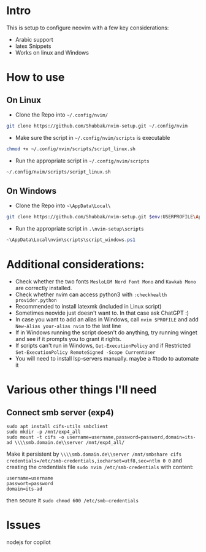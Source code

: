 # Intro
This is setup to configure neovim with a few key considerations:
+ Arabic support
+ latex Snippets
+ Works on linux and Windows

# How to use
## On Linux
+ Clone the Repo into `~/.config/nvim/`
```bash
git clone https://github.com/Shubbak/nvim-setup.git ~/.config/nvim
```
+ Make sure the script in `~/.config/nvim/scripts` is executable
```bash
chmod +x ~/.config/nvim/scripts/script_linux.sh
```
+ Run the appropriate script in `~/.config/nvim/scripts`
```bash
~/.config/nvim/scripts/script_linux.sh
``` 

## On Windows
+ Clone the Repo into `~\AppData\Local\`
```bash
git clone https://github.com/Shubbak/nvim-setup.git $env:USERPROFILE\AppData\Local\nvim
```
+ Run the appropriate script in `.\nvim-setup\scripts`
```Powershell
~\AppData\Local\nvim\scripts\script_windows.ps1
```


# Additional considerations:
+ Check whether the two fonts `MesloLGM Nerd Font Mono` and `Kawkab Mono` are correctly installed.
+ Check whether nvim can access python3 with `:checkhealth provider.python`
+ Recommended to install latexmk (included in Linux script)
+ Sometimes neovide just doesn't want to. In that case ask ChatGPT :)
+ In case you want to add an alias in Windows, call `nvim $PROFILE` and add `New-Alias your-alias nvim` to the last line
+ If in Windows running the script doesn't do anything, try running winget and see if it prompts you to grant it rights.
+ If scripts can't run in Windows, `Get-ExecutionPolicy` and if Restricted `Set-ExecutionPolicy RemoteSigned -Scope CurrentUser`
+ You will need to install lsp-servers manually. maybe a #todo to automate it

# Various other things I'll need
## Connect smb server (exp4)
```
sudo apt install cifs-utils smbclient
sudo mkdir -p /mnt/exp4_all
sudo mount -t cifs -o username=username,password=password,domain=its-ad \\\\smb.domain.de\\server /mnt/exp4_all/
```
Make it persistent by `\\\\smb.domain.de\\server /mnt/smbshare cifs credentials=/etc/smb-credentials,iocharset=utf8,sec=ntlm 0 0`
and creating the credentials file `sudo nvim /etc/smb-credentials` with content:
```
username=username
passwort=password
domain=its-ad
```
then secure it `sudo chmod 600 /etc/smb-credentials`


# Issues
nodejs for copilot
